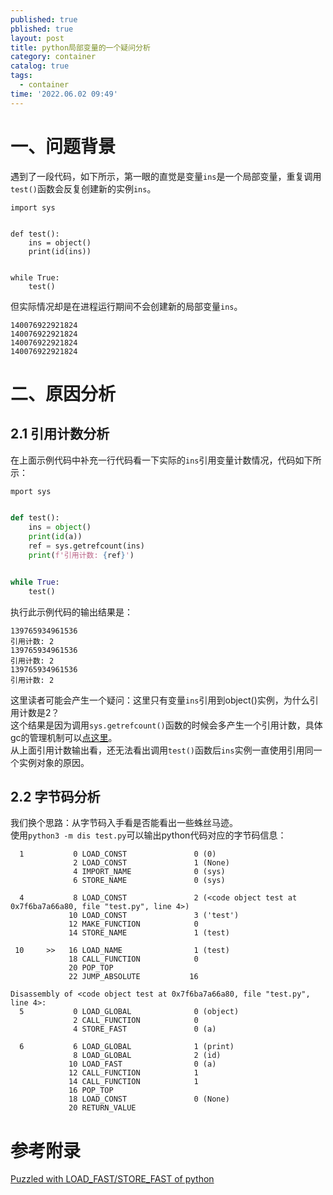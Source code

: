 ```yaml
---
published: true
pblished: true
layout: post
title: python局部变量的一个疑问分析
category: container
catalog: true
tags:
  - container
time: '2022.06.02 09:49'
---
```


# 一、问题背景

遇到了一段代码，如下所示，第一眼的直觉是变量`ins`是一个局部变量，重复调用`test()`函数会反复创建新的实例`ins`。
```
import sys


def test():
    ins = object()
    print(id(ins))


while True:
    test()
```

但实际情况却是在进程运行期间不会创建新的局部变量`ins`。
```shell
140076922921824
140076922921824
140076922921824
140076922921824
```

# 二、原因分析
## 2.1 引用计数分析
在上面示例代码中补充一行代码看一下实际的`ins`引用变量计数情况，代码如下所示：
```python
mport sys


def test():
    ins = object()
    print(id(a))
    ref = sys.getrefcount(ins)
    print(f'引用计数: {ref}')


while True:
    test()

```
执行此示例代码的输出结果是：
```shell
139765934961536
引用计数: 2
139765934961536
引用计数: 2
139765934961536
引用计数: 2
```
这里读者可能会产生一个疑问：这里只有变量`ins`引用到object()实例，为什么引用计数是2？  
这个结果是因为调用`sys.getrefcount()`函数的时候会多产生一个引用计数，具体gc的管理机制可以[点这里](https://devguide.python.org/garbage_collector/?highlight=gc)。  
从上面引用计数输出看，还无法看出调用`test()`函数后`ins`实例一直使用引用同一个实例对象的原因。

## 2.2 字节码分析
我们换个思路：从字节码入手看是否能看出一些蛛丝马迹。  
使用`python3 -m dis test.py`可以输出python代码对应的字节码信息：
```shell
  1           0 LOAD_CONST               0 (0)
              2 LOAD_CONST               1 (None)
              4 IMPORT_NAME              0 (sys)
              6 STORE_NAME               0 (sys)

  4           8 LOAD_CONST               2 (<code object test at 0x7f6ba7a66a80, file "test.py", line 4>)
             10 LOAD_CONST               3 ('test')
             12 MAKE_FUNCTION            0
             14 STORE_NAME               1 (test)

 10     >>   16 LOAD_NAME                1 (test)
             18 CALL_FUNCTION            0
             20 POP_TOP
             22 JUMP_ABSOLUTE           16

Disassembly of <code object test at 0x7f6ba7a66a80, file "test.py", line 4>:
  5           0 LOAD_GLOBAL              0 (object)
              2 CALL_FUNCTION            0
              4 STORE_FAST               0 (a)

  6           6 LOAD_GLOBAL              1 (print)
              8 LOAD_GLOBAL              2 (id)
             10 LOAD_FAST                0 (a)
             12 CALL_FUNCTION            1
             14 CALL_FUNCTION            1
             16 POP_TOP
             18 LOAD_CONST               0 (None)
             20 RETURN_VALUE
```

# 参考附录
[Puzzled with LOAD_FAST/STORE_FAST of python](https://stackoverflow.com/questions/28088157/puzzled-with-load-fast-store-fast-of-python)
